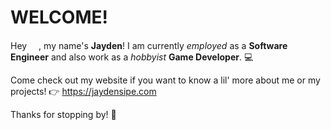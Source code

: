 WELCOME!
===============
                                                           
Hey <img src="https://media1.giphy.com/media/v1.Y2lkPTc5MGI3NjExamM5Ym5lbXQ4bWpocm8yMzhzcXhucmUzdTd5OWpvd3oyb2Y1ZXlweSZlcD12MV9pbnRlcm5hbF9naWZfYnlfaWQmY3Q9cw/hvRJCLFzcasrR4ia7z/giphy.gif" width="15">, my name's **Jayden**! I am currently _employed_ as a **Software Engineer** and also work as a _hobbyist_ **Game Developer**. 💻

Come check out my website if you want to know a lil' more about me or my projects! 👉 https://jaydensipe.com

Thanks for stopping by! 🤝
